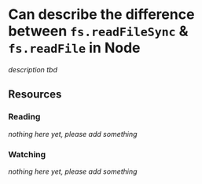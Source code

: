 # Can describe the difference between `fs.readFileSync` & `fs.readFile` in Node

_description tbd_

## Resources

### Reading

_nothing here yet, please add something_

### Watching

_nothing here yet, please add something_
